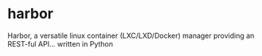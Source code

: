 # harbor
Harbor, a versatile linux container (LXC/LXD/Docker) manager providing an REST-ful API... written in Python
